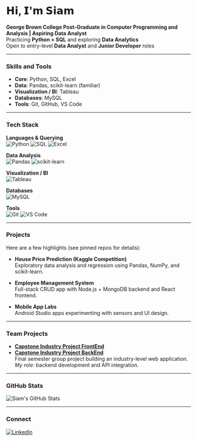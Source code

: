# 𝗛𝗶, 𝗜'𝗺 𝗦𝗶𝗮𝗺

**George Brown College Post-Graduate in Computer Programming and Analysis | Aspiring Data Analyst**  
Practicing **Python + SQL** and exploring **Data Analytics**  
Open to entry-level **Data Analyst** and **Junior Developer** roles  

--- 

### Skills and Tools  

- **Core**: Python, SQL, Excel  
- **Data**: Pandas, scikit-learn (familiar)  
- **Visualization / BI**: Tableau  
- **Databases**: MySQL  
- **Tools**: Git, GitHub, VS Code  

--- 


### Tech Stack

**Languages & Querying**  
![Python](https://img.shields.io/badge/Python-3776AB?style=for-the-badge&logo=python&logoColor=white)
![SQL](https://img.shields.io/badge/SQL-003B57?style=for-the-badge&logo=postgresql&logoColor=white)
![Excel](https://img.shields.io/badge/Excel-217346?style=for-the-badge&logo=microsoft-excel&logoColor=white)

**Data Analysis**  
![Pandas](https://img.shields.io/badge/Pandas-150458?style=for-the-badge&logo=pandas&logoColor=white)
![scikit-learn](https://img.shields.io/badge/scikit--learn-F7931E?style=for-the-badge&logo=scikit-learn&logoColor=white)

**Visualization / BI**  
![Tableau](https://img.shields.io/badge/Tableau-E97627?style=for-the-badge&logo=tableau&logoColor=white)

**Databases**  
![MySQL](https://img.shields.io/badge/MySQL-005C84?style=for-the-badge&logo=mysql&logoColor=white)

**Tools**  
![Git](https://img.shields.io/badge/Git-F05032?style=for-the-badge&logo=git&logoColor=white)
![VS Code](https://img.shields.io/badge/VS%20Code-007ACC?style=for-the-badge&logo=visual-studio-code&logoColor=white)


---

### Projects
Here are a few highlights (see pinned repos for details):

- **House Price Prediction (Kaggle Competition)**  
  Exploratory data analysis and regression using Pandas, NumPy, and scikit-learn.  

- **Employee Management System**  
  Full-stack CRUD app with Node.js + MongoDB backend and React frontend.  

- **Mobile App Labs**  
  Android Studio apps experimenting with sensors and UI design.  

---

### Team Projects
- **[Capstone Industry Project FrontEnd](https://github.com/Bajorum/Capstone-IndustryProject-frontend)**
- **[Capstone Industry Project BackEnd](https://github.com/DiegoHidenori/Capstone-IndustryProject-Backend)**  
  Final semester group project building an industry-level web application.  
  *My role:* backend development and API integration.  

---

### GitHub Stats
![Siam's GitHub Stats](https://github-readme-stats.vercel.app/api?username=siam9922&show_icons=true&theme=tokyonight)

---

### Connect
[![LinkedIn](https://img.shields.io/badge/LinkedIn-blue?style=for-the-badge&logo=linkedin&logoColor=white)](https://www.linkedin.com/in/siam-hasan-bb5343377/)  
